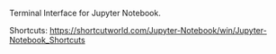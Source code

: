 Terminal Interface for Jupyter Notebook.

Shortcuts: https://shortcutworld.com/Jupyter-Notebook/win/Jupyter-Notebook_Shortcuts
